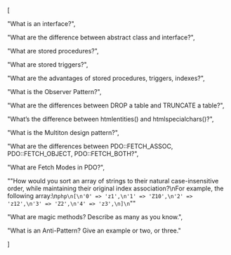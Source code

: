 [

"What is an interface?",

"What are the difference between abstract class and interface?",

"What are stored procedures?",

"What are stored triggers?",

"What are the advantages of stored procedures, triggers, indexes?",

"What is the Observer Pattern?",

"What are the differences between DROP a table and TRUNCATE a table?",

"What’s the difference between htmlentities() and htmlspecialchars()?",

"What is the Multiton design pattern?",

"What are the differences between PDO::FETCH_ASSOC, PDO::FETCH_OBJECT, PDO::FETCH_BOTH?",

"What are Fetch Modes in PDO?",

""How would you sort an array of strings to their natural case-insensitive order, while maintaining their original index association?\nFor example, the following array:\n```php\n[\n'0' => 'z1',\n'1' => 'Z10',\n'2' => 'z12',\n'3' => 'Z2',\n'4' => 'z3',\n]\n```""

"What are magic methods? Describe as many as you know.",

"What is an Anti-Pattern? Give an example or two, or three."

]